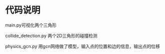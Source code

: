 # 代码说明

main.py可视化两个三角形

collide_detection.py 两个2D三角形的碰撞检测

physics_gcn.py 用gcn网络做了模型，输入点的位置和边的信息，输出点的位移
